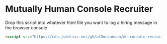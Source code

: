 # Mutually Human Console Recruiter

Drop this script into whatever html file you want to log a hiring message in the browser console

```html
<script src="https://cdn.jsdelivr.net/gh/alDuncanson/mh-console-recruiter@8a94211ba3c2358ad7f73820ee4adf085922afda/logo.js"></script>
```
